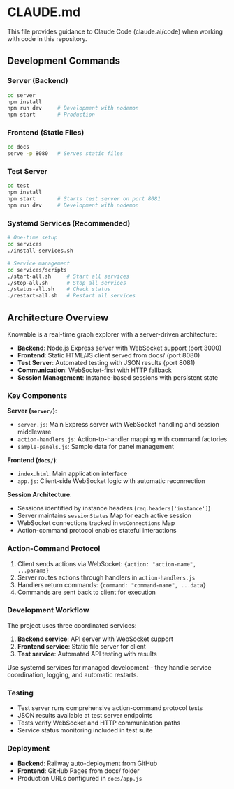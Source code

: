 # CLAUDE.md

This file provides guidance to Claude Code (claude.ai/code) when working with code in this repository.

## Development Commands

### Server (Backend)
```bash
cd server
npm install
npm run dev     # Development with nodemon
npm start       # Production
```

### Frontend (Static Files)
```bash
cd docs
serve -p 8080   # Serves static files
```

### Test Server
```bash
cd test
npm install
npm start       # Starts test server on port 8081
npm run dev     # Development with nodemon
```

### Systemd Services (Recommended)
```bash
# One-time setup
cd services
./install-services.sh

# Service management
cd services/scripts
./start-all.sh     # Start all services
./stop-all.sh      # Stop all services
./status-all.sh    # Check status
./restart-all.sh   # Restart all services
```

## Architecture Overview

Knowable is a real-time graph explorer with a server-driven architecture:

- **Backend**: Node.js Express server with WebSocket support (port 3000)
- **Frontend**: Static HTML/JS client served from docs/ (port 8080)
- **Test Server**: Automated testing with JSON results (port 8081)
- **Communication**: WebSocket-first with HTTP fallback
- **Session Management**: Instance-based sessions with persistent state

### Key Components

**Server (`server/`)**:
- `server.js`: Main Express server with WebSocket handling and session middleware
- `action-handlers.js`: Action-to-handler mapping with command factories
- `sample-panels.js`: Sample data for panel management

**Frontend (`docs/`)**:
- `index.html`: Main application interface
- `app.js`: Client-side WebSocket logic with automatic reconnection

**Session Architecture**:
- Sessions identified by instance headers (`req.headers['instance']`)
- Server maintains `sessionStates` Map for each active session
- WebSocket connections tracked in `wsConnections` Map
- Action-command protocol enables stateful interactions

### Action-Command Protocol

1. Client sends actions via WebSocket: `{action: "action-name", ...params}`
2. Server routes actions through handlers in `action-handlers.js`
3. Handlers return commands: `{command: "command-name", ...data}`
4. Commands are sent back to client for execution

### Development Workflow

The project uses three coordinated services:
1. **Backend service**: API server with WebSocket support
2. **Frontend service**: Static file server for client
3. **Test service**: Automated API testing with results

Use systemd services for managed development - they handle service coordination, logging, and automatic restarts.

### Testing

- Test server runs comprehensive action-command protocol tests
- JSON results available at test server endpoints
- Tests verify WebSocket and HTTP communication paths
- Service status monitoring included in test suite

### Deployment

- **Backend**: Railway auto-deployment from GitHub
- **Frontend**: GitHub Pages from docs/ folder
- Production URLs configured in `docs/app.js`